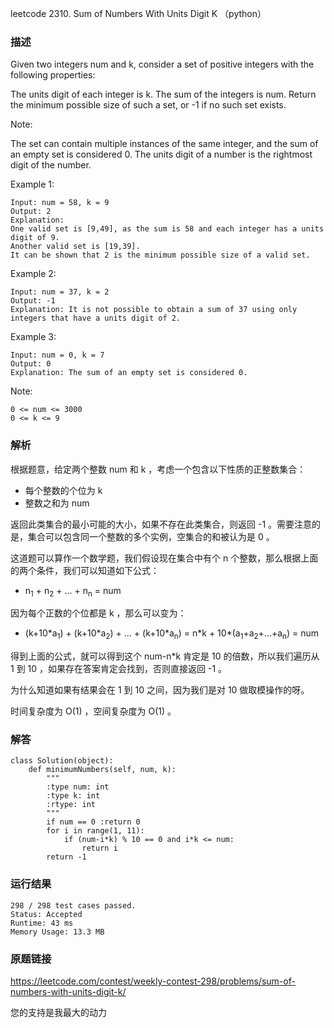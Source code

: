 leetcode 2310. Sum of Numbers With Units Digit K （python）




### 描述

Given two integers num and k, consider a set of positive integers with the following properties:

The units digit of each integer is k.
The sum of the integers is num.
Return the minimum possible size of such a set, or -1 if no such set exists.

Note:

The set can contain multiple instances of the same integer, and the sum of an empty set is considered 0.
The units digit of a number is the rightmost digit of the number.



Example 1:

	Input: num = 58, k = 9
	Output: 2
	Explanation:
	One valid set is [9,49], as the sum is 58 and each integer has a units digit of 9.
	Another valid set is [19,39].
	It can be shown that 2 is the minimum possible size of a valid set.

	
Example 2:

	Input: num = 37, k = 2
	Output: -1
	Explanation: It is not possible to obtain a sum of 37 using only integers that have a units digit of 2.


Example 3:

	Input: num = 0, k = 7
	Output: 0
	Explanation: The sum of an empty set is considered 0.

	


Note:

	0 <= num <= 3000
	0 <= k <= 9



### 解析


根据题意，给定两个整数 num 和 k ，考虑一个包含以下性质的正整数集合：

* 每个整数的个位为 k
* 整数之和为 num

返回此类集合的最小可能的大小，如果不存在此类集合，则返回 -1 。需要注意的是，集合可以包含同一个整数的多个实例，空集合的和被认为是 0 。

这道题可以算作一个数学题，我们假设现在集合中有个 n 个整数，那么根据上面的两个条件，我们可以知道如下公式：

* 	n<sub>1</sub> + n<sub>2</sub> + ... + n<sub>n</sub> = num

因为每个正数的个位都是 k ，那么可以变为：

* 	(k+10\*a<sub>1</sub>) + (k+10\*a<sub>2</sub>) + ... + (k+10\*a<sub>n</sub>) = n\*k + 10\*(a<sub>1</sub>+a<sub>2</sub>+...+a<sub>n</sub>) = num

得到上面的公式，就可以得到这个 num-n\*k 肯定是 10 的倍数，所以我们遍历从 1 到 10 ，如果存在答案肯定会找到，否则直接返回 -1 。

为什么知道如果有结果会在 1 到 10 之间，因为我们是对 10 做取模操作的呀。

时间复杂度为 O(1) ，空间复杂度为 O(1) 。

### 解答
				
	class Solution(object):
	    def minimumNumbers(self, num, k):
	        """
	        :type num: int
	        :type k: int
	        :rtype: int
	        """
	        if num == 0 :return 0
	        for i in range(1, 11):
	            if (num-i*k) % 10 == 0 and i*k <= num:
	                return i
	        return -1

            	      
			
### 运行结果


	298 / 298 test cases passed.
	Status: Accepted
	Runtime: 43 ms
	Memory Usage: 13.3 MB


### 原题链接


https://leetcode.com/contest/weekly-contest-298/problems/sum-of-numbers-with-units-digit-k/


您的支持是我最大的动力

